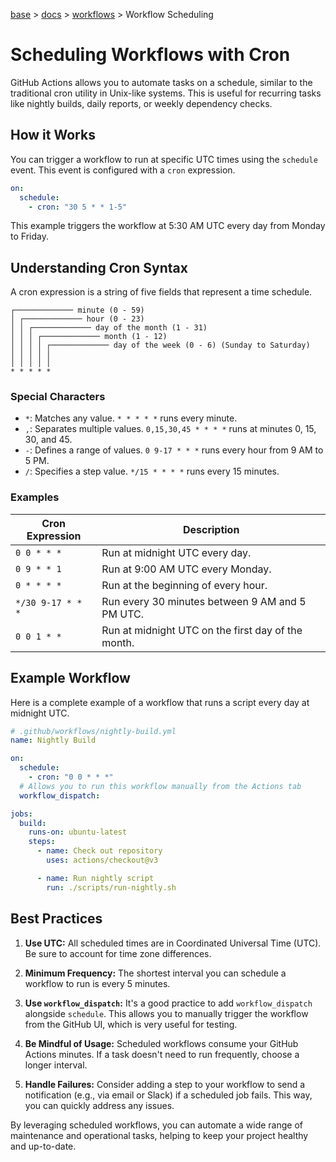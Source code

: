 [base](../README.md) > [docs](./README.md) > [workflows](./workflows.md) > Workflow Scheduling

# Scheduling Workflows with Cron

GitHub Actions allows you to automate tasks on a schedule, similar to the
traditional cron utility in Unix-like systems.
This is useful for recurring tasks like nightly builds, daily reports, or
weekly dependency checks.

## How it Works

You can trigger a workflow to run at specific UTC times using the `schedule`
event.
This event is configured with a `cron` expression.

```yaml
on:
  schedule:
    - cron: "30 5 * * 1-5"
```

This example triggers the workflow at 5:30 AM UTC every day from Monday to
Friday.

## Understanding Cron Syntax

A cron expression is a string of five fields that represent a time schedule.

```
┌───────────── minute (0 - 59)
│ ┌───────────── hour (0 - 23)
│ │ ┌───────────── day of the month (1 - 31)
│ │ │ ┌───────────── month (1 - 12)
│ │ │ │ ┌───────────── day of the week (0 - 6) (Sunday to Saturday)
│ │ │ │ │
│ │ │ │ │
* * * * *
```

### Special Characters

- `*`: Matches any value.
  `* * * * *` runs every minute.
- `,`: Separates multiple values.
  `0,15,30,45 * * * *` runs at minutes 0, 15, 30, and 45.
- `-`: Defines a range of values.
  `0 9-17 * * *` runs every hour from 9 AM to 5 PM.
- `/`: Specifies a step value.
  `*/15 * * * *` runs every 15 minutes.

### Examples

| Cron Expression   | Description                                        |
| ----------------- | -------------------------------------------------- |
| `0 0 * * *`       | Run at midnight UTC every day.                     |
| `0 9 * * 1`       | Run at 9:00 AM UTC every Monday.                   |
| `0 * * * *`       | Run at the beginning of every hour.                |
| `*/30 9-17 * * *` | Run every 30 minutes between 9 AM and 5 PM UTC.    |
| `0 0 1 * *`       | Run at midnight UTC on the first day of the month. |

## Example Workflow

Here is a complete example of a workflow that runs a script every day at
midnight UTC.

```yaml
# .github/workflows/nightly-build.yml
name: Nightly Build

on:
  schedule:
    - cron: "0 0 * * *"
  # Allows you to run this workflow manually from the Actions tab
  workflow_dispatch:

jobs:
  build:
    runs-on: ubuntu-latest
    steps:
      - name: Check out repository
        uses: actions/checkout@v3

      - name: Run nightly script
        run: ./scripts/run-nightly.sh
```

## Best Practices

1.  **Use UTC:** All scheduled times are in Coordinated Universal Time (UTC).
    Be sure to account for time zone differences.

2.  **Minimum Frequency:** The shortest interval you can schedule a workflow to
    run is every 5 minutes.

3.  **Use `workflow_dispatch`:** It's a good practice to add
    `workflow_dispatch` alongside `schedule`.
    This allows you to manually trigger the workflow from the GitHub UI, which
    is very useful for testing.

4.  **Be Mindful of Usage:** Scheduled workflows consume your GitHub Actions
    minutes.
    If a task doesn't need to run frequently, choose a longer interval.

5.  **Handle Failures:** Consider adding a step to your workflow to send a
    notification (e.g., via email or Slack) if a scheduled job fails.
    This way, you can quickly address any issues.

By leveraging scheduled workflows, you can automate a wide range of
maintenance and operational tasks, helping to keep your project healthy and
up-to-date.
